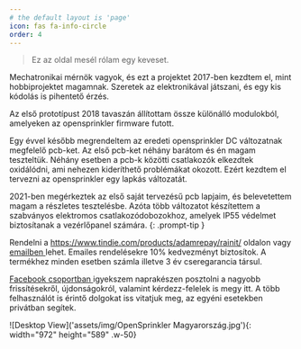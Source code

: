 ```yaml
---
# the default layout is 'page'
icon: fas fa-info-circle
order: 4
---
```


> Ez az oldal mesél rólam egy keveset.

Mechatronikai mérnök vagyok, és ezt a projektet 2017-ben kezdtem el, mint hobbiprojektet magamnak. Szeretek az elektronikával játszani, és egy kis kódolás is pihentető érzés.

Az első prototípust 2018 tavaszán állítottam össze különálló modulokból, amelyeken az opensprinkler firmware futott.

Egy évvel később megrendeltem az eredeti opensprinkler DC változatnak megfelelő pcb-ket. Az első pcb-ket néhány barátom és én magam teszteltük. Néhány esetben a pcb-k közötti csatlakozók elkezdtek oxidálódni, ami nehezen kideríthető problémákat okozott. Ezért kezdtem el tervezni az opensprinkler egy lapkás változatát.

2021-ben megérkeztek az első saját tervezésű pcb lapjaim, és belevetettem magam a részletes tesztelésbe. Azóta több változatot készítettem a szabványos elektromos csatlakozódobozokhoz, amelyek IP55 védelmet biztosítanak a vezérlőpanel számára.
{: .prompt-tip }

Rendelni a <a href="https://www.tindie.com/products/adamrepay/rainit/">https://www.tindie.com/products/adamrepay/rainit/ </a> oldalon vagy <a href="mailto:adam.repay@gmail.com?subject=Rain-IT%20rendelés&body=Tisztelt%20Címzett!%0A%0ARain-IT%20vezérlőt%20szeretnék%20rendelni." target="_top">emailben </a> lehet. Emailes rendelésekre 10% kedvezményt biztosítok. A termékhez minden esetben számla illetve 3 év cseregarancia társul.

<a href="https://www.facebook.com/groups/594442279263215/">Facebook csoportban </a> igyekszem naprakészen posztolni a nagyobb frissítésekről, újdonságokról, valamint kérdezz-felelek is megy itt. A több felhasználót is érintő dolgokat iss vitatjuk meg, az egyéni esetekben privátban segítek.

![Desktop View]('assets/img/OpenSprinkler Magyarország.jpg'){: width="972" height="589" .w-50}
